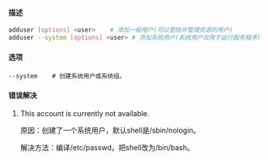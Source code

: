 #### 描述

```bash
adduser [options] <user>	# 添加一般用户(可以登陆并管理资源的用户)
adduser --system [options] <user> # 添加系统用户(系统用户仅用于运行服务程序)
```

#### 选项

```
--system	# 创建系统用户或系统组。
```

#### 错误解决

1. This account is currently not available.

   原因：创建了一个系统用户，默认shell是/sbin/nologin。

   解决方法：编译/etc/passwd，把shell改为/bin/bash。
